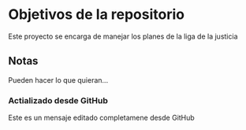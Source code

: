 # Objetivos de la repositorio

Este proyecto se encarga de manejar los planes de la liga de la justicia


## Notas
Pueden hacer lo que quieran...

### Actializado desde GitHub
Este es un mensaje editado completamene desde GitHub
